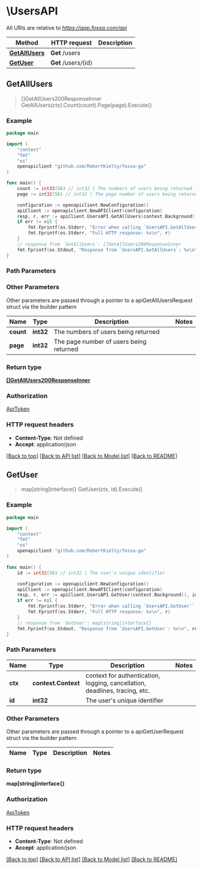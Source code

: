 # \UsersAPI

All URIs are relative to *https://app.fossa.com/api*

Method | HTTP request | Description
------------- | ------------- | -------------
[**GetAllUsers**](UsersAPI.md#GetAllUsers) | **Get** /users | 
[**GetUser**](UsersAPI.md#GetUser) | **Get** /users/{id} | 



## GetAllUsers

> []GetAllUsers200ResponseInner GetAllUsers(ctx).Count(count).Page(page).Execute()





### Example

```go
package main

import (
	"context"
	"fmt"
	"os"
	openapiclient "github.com/RobertKielty/fossa-go"
)

func main() {
	count := int32(56) // int32 | The numbers of users being returned (optional)
	page := int32(56) // int32 | The page number of users being returned (optional)

	configuration := openapiclient.NewConfiguration()
	apiClient := openapiclient.NewAPIClient(configuration)
	resp, r, err := apiClient.UsersAPI.GetAllUsers(context.Background()).Count(count).Page(page).Execute()
	if err != nil {
		fmt.Fprintf(os.Stderr, "Error when calling `UsersAPI.GetAllUsers``: %v\n", err)
		fmt.Fprintf(os.Stderr, "Full HTTP response: %v\n", r)
	}
	// response from `GetAllUsers`: []GetAllUsers200ResponseInner
	fmt.Fprintf(os.Stdout, "Response from `UsersAPI.GetAllUsers`: %v\n", resp)
}
```

### Path Parameters



### Other Parameters

Other parameters are passed through a pointer to a apiGetAllUsersRequest struct via the builder pattern


Name | Type | Description  | Notes
------------- | ------------- | ------------- | -------------
 **count** | **int32** | The numbers of users being returned | 
 **page** | **int32** | The page number of users being returned | 

### Return type

[**[]GetAllUsers200ResponseInner**](GetAllUsers200ResponseInner.md)

### Authorization

[ApiToken](../README.md#ApiToken)

### HTTP request headers

- **Content-Type**: Not defined
- **Accept**: application/json

[[Back to top]](#) [[Back to API list]](../README.md#documentation-for-api-endpoints)
[[Back to Model list]](../README.md#documentation-for-models)
[[Back to README]](../README.md)


## GetUser

> map[string]interface{} GetUser(ctx, id).Execute()





### Example

```go
package main

import (
	"context"
	"fmt"
	"os"
	openapiclient "github.com/RobertKielty/fossa-go"
)

func main() {
	id := int32(56) // int32 | The user's unique identifier

	configuration := openapiclient.NewConfiguration()
	apiClient := openapiclient.NewAPIClient(configuration)
	resp, r, err := apiClient.UsersAPI.GetUser(context.Background(), id).Execute()
	if err != nil {
		fmt.Fprintf(os.Stderr, "Error when calling `UsersAPI.GetUser``: %v\n", err)
		fmt.Fprintf(os.Stderr, "Full HTTP response: %v\n", r)
	}
	// response from `GetUser`: map[string]interface{}
	fmt.Fprintf(os.Stdout, "Response from `UsersAPI.GetUser`: %v\n", resp)
}
```

### Path Parameters


Name | Type | Description  | Notes
------------- | ------------- | ------------- | -------------
**ctx** | **context.Context** | context for authentication, logging, cancellation, deadlines, tracing, etc.
**id** | **int32** | The user&#39;s unique identifier | 

### Other Parameters

Other parameters are passed through a pointer to a apiGetUserRequest struct via the builder pattern


Name | Type | Description  | Notes
------------- | ------------- | ------------- | -------------


### Return type

**map[string]interface{}**

### Authorization

[ApiToken](../README.md#ApiToken)

### HTTP request headers

- **Content-Type**: Not defined
- **Accept**: application/json

[[Back to top]](#) [[Back to API list]](../README.md#documentation-for-api-endpoints)
[[Back to Model list]](../README.md#documentation-for-models)
[[Back to README]](../README.md)

